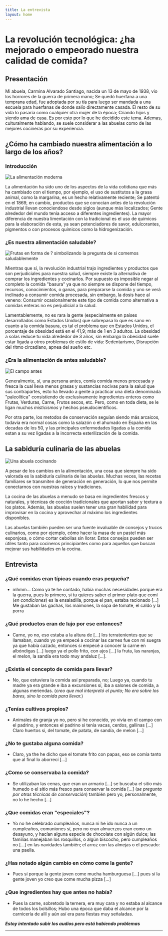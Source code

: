 ```yaml
---
title: La entrevista
layout: home
---
```


# La revolución tecnológica: ¿ha mejorado o empeorado nuestra calidad de comida?

## Presentación

Mi abuela, Carmina Alvarado Santiago, nacida un 13 de mayo de 1938, vio los horrores de la guerra de primera mano; Se quedó huerfana a una temprana edad, fue adoptada por su tía para luego ser mandada a una escuela para huerfanas de donde salío directamente casada. El resto de su vida lo pasaría como cualquier otra mujer de la época; Criando hijos y siendo ama de casa. Es por esto por lo que he decidido este tema. Ademas, culturalmente hablando, se suele considerar a las abuelas como de las mejores cocineras por su experiencia.

## ¿Cómo ha cambiado nuestra alimentación a lo largo de los años?

### Introducción

![La alimentación moderna](https://cdn.discordapp.com/attachments/736298436885872731/1083851585421049907/66cc5-supermercado.png)

La alimentación ha sido uno de los aspectos de la vida cotidiana que más ha cambiado con el tiempo, por ejemplo, el uso de sustitutos a la grasa animal, como la margarina, es un hecho relativamente reciente; Se patentó en el 1869, en cambio, productos que se conocían antes de la revolución industrial llevan conociendose desde siglos (aunque más localizados; Gente alrededor del mundo tenía acceso a diferentes ingredientes). La mayor diferencia de nuestra limentación con la tradicional es el uso de químicos para la elaboración de esta, ya sean potenciadores de savor, edulcorantes, pigmentos o con procesos químicos como la hidrogenización.

### ¿Es nuestra alimentación saludable?

![Frutas en forma de ? simbolizando la pregunta de si comemos saludablemente](https://cdn.discordapp.com/attachments/969730176806187099/1083852820102516917/DALLE_2023-03-10_21.42.44_-_Question_marks_made_from_vegetables_in_squared_boxes_background_is_a_wooden_floor.png)

Mientras que sí, la revolución industrial trajo ingredientes y productos que son perjudiciales para nuestra salud, siempre existe la alternativa de comprar los ingredientes y cocinarlos. Por supuesto es imposible negar al completo la comida "basura" ya que no siempre se dispone del tiempo, recursos, conocimientos, o ganas, para prepararse la comida y uno se verá inclinado a consumir comida procesada, sin embargo, la dosis hace al veneno: Consumir ocasionalmente este tipo de comida como alternativa a comidas enteras no es perjudicial a la salud.

Lamentablemente, no es rara la gente (especialmente en países desarrollados como Estados Unidos) que sobrepasa lo que es sano en cuanto a la comida basura, es tal el problema que en Estados Unidos, el porcentaje de obesidad está en el 41,9; más de 1 en 3 adultos. La obesidad a solas reduce tu vida alrededor de 3 años, sin embargo la obesidad suele estar ligada a otros problemas de estilo de vida: Sedentarismo, Disrupción del ritmo circadiano, apnea del sueño etc.

### ¿Era la alimentación de antes saludable?

![El campo antes](https://cdn.discordapp.com/attachments/736298436885872731/1083853273326420038/gaia67604_02.png)

Generalmente, sí, una persona antes, comía comida menos procesada y fresca la cual lleva menos grasas y sustancias nocivas para la salud que sus contrapartes, esto ha llevado a gente a practicar una dieta denominada "paleolítica" consistiendo de exclusivamente ingredientes enteros como Frutas, Verduras, Carne, Frutos secos, etc. Pero, como en toda dieta, se le ligan muchos *misticismos* y hechos pseudocientíficos.

Por otra parte, los metodos de conservación seguían siendo más arcaicos, todavía era normal cosas como la salazón o el ahumado en España en las decadas de los 50, y las principales enfermedades ligadas a la comida estan a su vez ligadas a la incorrecta esterilización de la comida.

## La sabiduría culinaria de las abuelas

![Una abuela cocinando](https://cdn.discordapp.com/attachments/736298436885872731/1083854296241672222/shutterstock_426466573-500x334.png)

A pesar de los cambios en la alimentación, una cosa que siempre ha sido valorada es la sabiduría culinaria de las abuelas. Muchas veces, las recetas familiares se transmiten de generación en generación, lo que nos permite conectarnos con nuestras raíces y tradiciones.

La cocina de las abuelas a menudo se basa en ingredientes frescos y naturales, y técnicas de cocción tradicionales que aportan sabor y textura a los platos. Además, las abuelas suelen tener una gran habilidad para improvisar en la cocina y aprovechar al máximo los ingredientes disponibles.

Las abuelas también pueden ser una fuente invaluable de consejos y trucos culinarios, como por ejemplo, cómo hacer la masa de un pastel más esponjosa, o cómo cortar cebollas sin llorar. Estos consejos pueden ser útiles tanto para cocineros principiantes como para aquellos que buscan mejorar sus habilidades en la cocina.

## Entrevista

### **¿Qué comidas eran típicas cuando eras pequeña?**

- mhmm... Como ya te he contado, había muchas necesidades porque era la guerra, pues lo primero, si tu quieres saber el primer plato que comí (*en condiciones*) es la ensaladilla, porque el pan, estaba racionado [...] Me gustaban las gachas, los maimones, la sopa de tomate, el caldo y la porra

### **¿Qué productos eran de lujo por ese entonces?**

- Carne, yo no, eso estaba a la altura de [...] los terratenientes que se llamaban, cuando yo ya empecé a cocinar las carnes fue con mi suegra ya que había cazado, entonces si empecé a conocer la carne en albóndigas [...] luego ya el pollo frito, con ajos [...] la fruta, las naranjas, el melon, la sandía era todo muy andaluz [...].

### **¿Existía el concepto de comida para llevar?**

- No, que estuviera la comida así preparada, no; Luego ya, cuando tu madre ya era grande e iba a excursiones sí, iba a salones de comida, a algunas meriendas. (*creo que mal interpretó el punto; No era sobre los bares, sino la comida para llevar.*)

### **¿Tenías cultivos propios?**

- Animales de granja yo no, pero si he conocido, yo vivía en el campo con el padrino, y entonces el padrino si tenía vacas, cerdos, gallinas [...] Claro huertos si, del tomate, de patata, de sandía, de melon [...]

### **¿No te gustaba alguna comida?**

- Claro, ya the he dicho que el tomate frito con papas, eso se comía tanto que al final lo aborrecí [...]

### **¿Como se conservaba la comida?**

- Se utilizaban las cenas, que eran un armario [...] se buscaba el sitio más humedo o el sitio más fresco para conservar la comida [...] (*se pregunta por otras técnicas de conservación*) también pero yo, personalmente, no lo he hecho [...] 

### **¿Que comidas eran "especiales"?**

- Yo no he celebrado cumpleaños, nunca ni he ido nunca a un cumpleaños, comuniones sí, pero no eran almuerzos eran como un desayuno, y hacían alguna especie de chocolate con algún dulce; las familias manejaban los rosquillos, o algún biscocho, pero cumpleaños no [...] en las navidades también; el arroz con las almejas o el pescado: una paella.

### **¿Has notado algún cambio en cómo come la gente?**

- Pues sí porque la gente joven come mucha hamburguesa [...] pues sí la gente joven yo creo que come mucha pizza [...]

### **¿Que ingredientes hay que antes no había?**

- Pues la carne, sobretodo la ternera, era muy cara y no estaba al alcance de todos los bolsillos; Hubo una época que daba el alcance por la carnicería de allí y aún así era para fiestas muy señaladas.


***Estoy intentado subir los audios pero está habiendo problemas***


----

